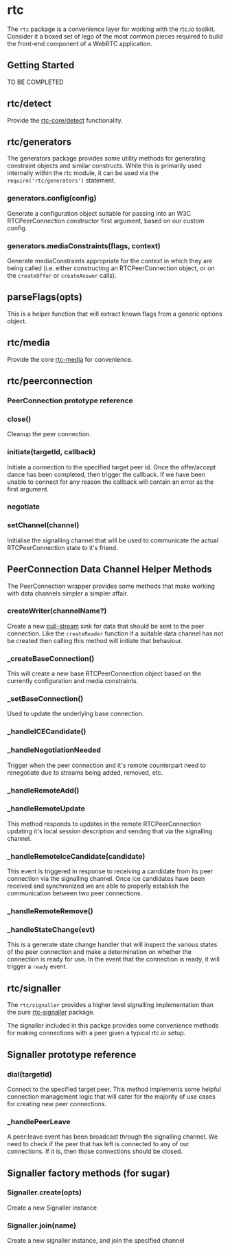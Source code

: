 # rtc

The `rtc` package is a convenience layer for working with the rtc.io toolkit.
Consider it a boxed set of lego of the most common pieces required to build
the front-end component of a WebRTC application.

## Getting Started

TO BE COMPLETED

## rtc/detect

Provide the [rtc-core/detect](https://github.com/rtc-io/rtc-core#detect) 
functionality.

## rtc/generators

The generators package provides some utility methods for generating
constraint objects and similar constructs.  While this is primarily used
internally within the rtc module, it can be used via the
`require('rtc/generators')` statement.

### generators.config(config)

Generate a configuration object suitable for passing into an W3C 
RTCPeerConnection constructor first argument, based on our custom config.

### generators.mediaConstraints(flags, context)

Generate mediaConstraints appropriate for the context in which they are 
being called (i.e. either constructing an RTCPeerConnection object, or
on the `createOffer` or `createAnswer` calls).

## parseFlags(opts)

This is a helper function that will extract known flags from a generic 
options object.

## rtc/media

Provide the core [rtc-media](https://github.com/rtc-io/rtc-media) for
convenience.

## rtc/peerconnection

### PeerConnection prototype reference

### close()

Cleanup the peer connection.

### initiate(targetId, callback)

Initiate a connection to the specified target peer id.  Once the 
offer/accept dance has been completed, then trigger the callback.  If we
have been unable to connect for any reason the callback will contain an
error as the first argument.

### negotiate

### setChannel(channel)

Initialise the signalling channel that will be used to communicate
the actual RTCPeerConnection state to it's friend.

## PeerConnection Data Channel Helper Methods

The PeerConnection wrapper provides some methods that make working
with data channels simpler a simpler affair.

### createWriter(channelName?)

Create a new [pull-stream](https://github.com/dominictarr/pull-stream)
sink for data that should be sent to the peer connection.  Like the
`createReader` function if a suitable data channel has not be created
then calling this method will initiate that behaviour.

### _createBaseConnection()

This will create a new base RTCPeerConnection object based
on the currently configuration and media constraints.

### _setBaseConnection()

Used to update the underlying base connection.

### _handleICECandidate()

### _handleNegotiationNeeded

Trigger when the peer connection and it's remote counterpart need to 
renegotiate due to streams being added, removed, etc.

### _handleRemoteAdd()

### _handleRemoteUpdate

This method responds to updates in the remote RTCPeerConnection updating
it's local session description and sending that via the signalling channel.

### _handleRemoteIceCandidate(candidate)

This event is triggered in response to receiving a candidate from its
peer connection via the signalling channel.  Once ice candidates have been 
received and synchronized we are able to properly establish the 
communication between two peer connections.

### _handleRemoteRemove()

### _handleStateChange(evt)

This is a generate state change handler that will inspect the various states
of the peer connection and make a determination on whether the connection is
ready for use.  In the event that the connection is ready, it will trigger
a `ready` event.

## rtc/signaller

The `rtc/signaller` provides a higher level signalling implementation than
the pure [rtc-signaller](https://github.com/rtc-io/rtc-signaller) package.

The signaller included in this packge provides some convenience methods for
making connections with a peer given a typical rtc.io setup.

## Signaller prototype reference

### dial(targetId)

Connect to the specified target peer.  This method implements some helpful
connection management logic that will cater for the majority of use cases
for creating new peer connections.

### _handlePeerLeave

A peer:leave event has been broadcast through the signalling channel.  We need
to check if the peer that has left is connected to any of our connections. If
it is, then those connections should be closed.

## Signaller factory methods (for sugar)

### Signaller.create(opts)

Create a new Signaller instance

### Signaller.join(name)

Create a new signaller instance, and join the specified channel
